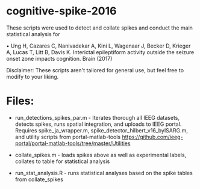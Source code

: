# cognitive-spike-2016
These scripts were used to detect and collate spikes and conduct the main statistical analysis for 

•	Ung H, Cazares C, Nanivadekar A, Kini L, Wagenaar J, Becker D, Krieger A, Lucas T, Litt B, Davis K. Interictal epileptiform activity outside the seizure onset zone impacts cognition. Brain (2017) 

Disclaimer: These scripts aren't tailored for general use, but feel free to modify to your liking.

# Files:
- run_detections_spikes_par.m	- Iterates thorough all IEEG datasets, detects spikes, runs spatial integration, and uploads to IEEG portal. Requires spike_ja_wrapper.m, spike_detector_hilbert_v16_byISARG.m, and utility scripts from portal-matlab-tools
https://github.com/ieeg-portal/portal-matlab-tools/tree/master/Utilities

- collate_spikes.m	- loads spikes above as well as experimental labels, collates to table for statistical analysis  
- run_stat_analysis.R - runs statistical analyses based on the spike tables from collate_spikes





